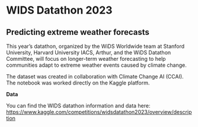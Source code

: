 # WIDS Datathon 2023

## Predicting extreme weather forecasts

This year’s datathon, organized by the WiDS Worldwide team at Stanford University, Harvard University IACS, Arthur, and the WiDS Datathon Committee, will focus on longer-term weather forecasting to help communities adapt to extreme weather events caused by climate change.

The dataset was created in collaboration with Climate Change AI (CCAI). The notebook was worked directly on the Kaggle platform.

**Data**

You can find the WIDS datathon information and data here: https://www.kaggle.com/competitions/widsdatathon2023/overview/description

